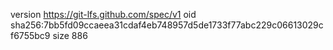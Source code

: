 version https://git-lfs.github.com/spec/v1
oid sha256:7bb5fd09ccaeea31cdaf4eb748957d5de1733f77abc229c06613029cf6755bc9
size 886
